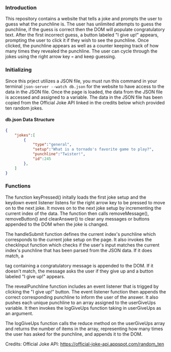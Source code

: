 ### Introduction
This repository contains a website that tells a joke and prompts the user to guess what the punchline is. The user has unlimited attempts to guess the punchline, if the guess is correct then the DOM will populate congratulatory text. After the first incorrect guess, a button labeled "I give up!" appears, prompting the user to click it if they wish to see the punchline. Once clicked, the punchline appears as well as a counter keeping track of how many times they revealed the punchline. The user can cycle through the jokes using the right arrow key ```➡️``` and keep guessing.

### Initializing
Since this prject utilizes a JSON file, you must run this command in your terminal 
```json-server --watch db.json```
for the website to have access to the data in the JSON file. Once the page is loaded, the data from the JSON file is accessed and assigned to a variable. The data in the JSON file has been copied from the Official Joke API linked in the credits below which provided ten random jokes.

#### db.json Data Structure
```json
{
    "jokes":[
        {
            "type":"general",
            "setup":"What is a tornado's favorite game to play?",
            "punchline":"Twister!",
            "id":245
        },
    ]
}
```
### Functions
The function keyPressed() initally loads the first joke setup and the keydown event listener listens for the right arrow key to be pressed to move on to the next joke. It moves on to the next joke setup by incrementing the current index of the data. The function then calls removeMessage(), removeButton() and clearAnswer() to clear any messages or buttons appended to the DOM when the joke is changed.

The handleSubmit function defines the current index's punchline which corresponds to the current joke setup on the page. It also invokes the checkInput function which checks if the user's input matches the current index's punchline that has been parsed from the JSON data. If it does match, a <p> tag containing a congratulatory message is appended to the DOM. If it doesn't match, the message asks the user if they give up and a button labeled "I give up!" appears. 

The revealPunchline function includes an event listener that is trigged by clicking the "I give up!" button. The event listener function then appends the correct corresponding punchline to inform the user of the answer. It also pushes each unique punchline to an array assigned to the userGiveUps variable. It then invokes the logGiveUps function taking in userGiveUps as an argument.

The logGiveUps function calls the reduce method on the userGiveUps array and returns the number of items in the array, representing how many times the user has asked for the punchline, and appends it to the DOM.



Credits:
Official Joke API: https://official-joke-api.appspot.com/random_ten